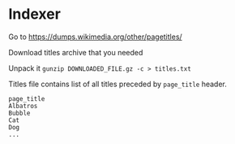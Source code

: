 # Indexer

Go to https://dumps.wikimedia.org/other/pagetitles/

Download titles archive that you needed

Unpack it `gunzip DOWNLOADED_FILE.gz -c > titles.txt`

Titles file contains list of all titles preceded by `page_title` header.

```
page_title
Albatros
Bubble
Cat
Dog
...
```